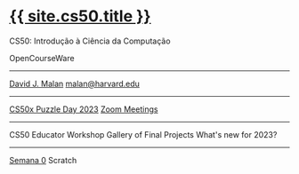 # [{{ site.cs50.title }}](/)

CS50: Introdução à Ciência da Computação

OpenCourseWare

---

[David J. Malan](https://cs.harvard.edu/malan/)
[malan@harvard.edu](malan@harvard.edu)

---

[CS50x Puzzle Day 2023](https://cs50.harvard.edu/x/puzzles/)
[Zoom Meetings](https://cs50.harvard.edu/x/2023/zoom/)

---

CS50 Educator Workshop
Gallery of Final Projects
What's new for 2023?

---

[Semana 0](/weeks/0/) Scratch
